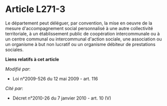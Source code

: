 # Article L271-3

Le département peut déléguer, par convention, la mise en oeuvre de la mesure d'accompagnement social personnalisé à une autre
collectivité territoriale, à un établissement public de coopération intercommunale ou à un centre communal ou intercommunal
d'action sociale, une association ou un organisme à but non lucratif ou un organisme débiteur de prestations sociales.

**Liens relatifs à cet article**

_Modifié par_:

  - Loi n°2009-526 du 12 mai 2009 - art. 116

_Cité par_:

  - Décret n°2010-26 du 7 janvier 2010 - art. 10 (V)
